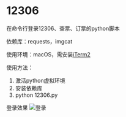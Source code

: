 # 12306
在命令行登录12306、查票、订票的python脚本

依赖库：requests，imgcat

使用环境：macOS，需安装[iTerm2](https://www.google.com "iTerm2")

使用方法：
1. 激活python虚拟环境
2. 安装依赖库
3. python 12306.py

登录效果
![登录](https://raw.githubusercontent.com/okakaino/12306/登录.png)
